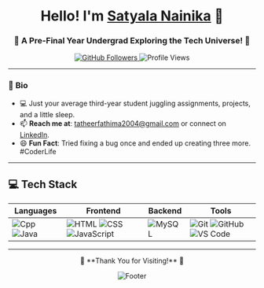 

<h1 align="center"> Hello! I'm <a href="https://www.linkedin.com/in/satyala-nainika-900195322/" target="_blank">Satyala Nainika</a> 👋</h1>  
<h3 align="center">🌟 A Pre-Final Year Undergrad Exploring the Tech Universe! 🌟</h3>  

<p align="center">
  <a href="https://github.com/S-Nainika">
    <img src="https://img.shields.io/github/followers/S-Nainika?label=Follow&style=social" alt="GitHub Followers" />
  </a>
  <img src="https://komarev.com/ghpvc/?username=S-Nainika&color=yellow" alt="Profile Views" />
</p>

---

<div align="left">

### 🌱 **Bio**  
- 💻 Just your average third-year student juggling assignments, projects, and a little sleep.  
- 📫 **Reach me at**: [tatheerfathima2004@gmail.com](mailto:tatheerfathima2004@gmail.com) or connect on [LinkedIn](https://linkedin.com/in/tatheer-fathima-5ba16b275).  
- 😄 **Fun Fact**: Tried fixing a bug once and ended up creating three more. #CoderLife  

</div>

---

## 💻 **Tech Stack**  

| **Languages**            | **Frontend**                | **Backend**                | **Tools**                  |
|---------------------------|-----------------------------|----------------------------|----------------------------|
| ![Cpp](https://skillicons.dev/icons?i=cpp) ![Java](https://skillicons.dev/icons?i=java)  | ![HTML](https://skillicons.dev/icons?i=html) ![CSS](https://skillicons.dev/icons?i=css) ![JavaScript](https://skillicons.dev/icons?i=js) | ![MySQL](https://skillicons.dev/icons?i=mysql) | ![Git](https://skillicons.dev/icons?i=git) ![GitHub](https://skillicons.dev/icons?i=github) ![VS Code](https://skillicons.dev/icons?i=vscode) |

---

<p align="center">  
  💖 **Thank You for Visiting!** 💖  
</p>  
<p align="center">
  <img src="https://capsule-render.vercel.app/api?type=waving&color=gradient&height=60&section=footer" alt="Footer" />
</p>  

